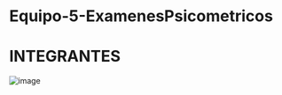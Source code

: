 # Equipo-5-ExamenesPsicometricos
# INTEGRANTES
![image](https://github.com/Secure-Corp/Equipo-5-ExamenesPsicometricos/assets/69164086/a05761f7-3292-44e1-80b4-e4af804ae3f7)
